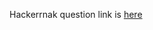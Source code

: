 Hackerrnak question link is [here](https://www.hackerrank.com/contests/projecteuler/challenges/euler008)
